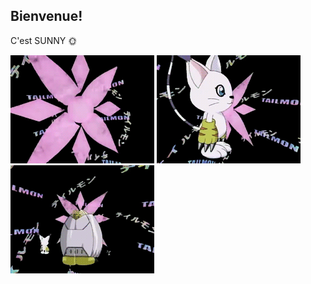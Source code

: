 ## Bienvenue! 

C'est SUNNY 🌞

![image1](https://github.com/sunny-money-funny/sunny-money-funny/blob/main/images/c1.gif)
![image2](https://github.com/sunny-money-funny/sunny-money-funny/blob/main/images/c2.gif)
![image3](https://github.com/sunny-money-funny/sunny-money-funny/blob/main/images/c3.gif)


  

